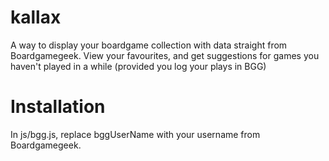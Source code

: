 # kallax
A way to display your boardgame collection with data straight from Boardgamegeek.
View your favourites, and get suggestions for games you haven't played in a while (provided you log your plays in BGG)

# Installation
In js/bgg.js, replace bggUserName with your username from Boardgamegeek.